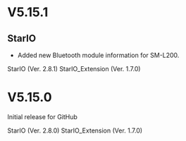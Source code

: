 # V5.15.1

## StarIO
- Added new Bluetooth module information for SM-L200.

StarIO (Ver. 2.8.1)
StarIO_Extension (Ver. 1.7.0)


# V5.15.0

Initial release for GitHub

StarIO (Ver. 2.8.0)
StarIO_Extension (Ver. 1.7.0)